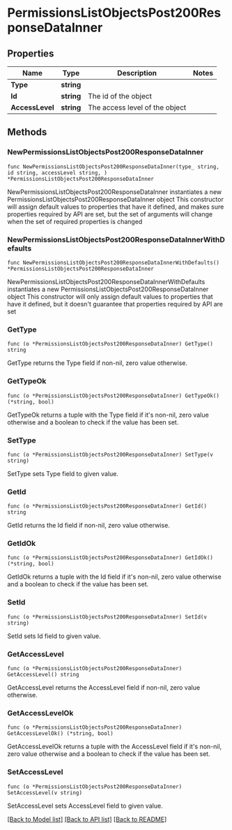 # PermissionsListObjectsPost200ResponseDataInner

## Properties

Name | Type | Description | Notes
------------ | ------------- | ------------- | -------------
**Type** | **string** |  | 
**Id** | **string** | The id of the object | 
**AccessLevel** | **string** | The access level of the object | 

## Methods

### NewPermissionsListObjectsPost200ResponseDataInner

`func NewPermissionsListObjectsPost200ResponseDataInner(type_ string, id string, accessLevel string, ) *PermissionsListObjectsPost200ResponseDataInner`

NewPermissionsListObjectsPost200ResponseDataInner instantiates a new PermissionsListObjectsPost200ResponseDataInner object
This constructor will assign default values to properties that have it defined,
and makes sure properties required by API are set, but the set of arguments
will change when the set of required properties is changed

### NewPermissionsListObjectsPost200ResponseDataInnerWithDefaults

`func NewPermissionsListObjectsPost200ResponseDataInnerWithDefaults() *PermissionsListObjectsPost200ResponseDataInner`

NewPermissionsListObjectsPost200ResponseDataInnerWithDefaults instantiates a new PermissionsListObjectsPost200ResponseDataInner object
This constructor will only assign default values to properties that have it defined,
but it doesn't guarantee that properties required by API are set

### GetType

`func (o *PermissionsListObjectsPost200ResponseDataInner) GetType() string`

GetType returns the Type field if non-nil, zero value otherwise.

### GetTypeOk

`func (o *PermissionsListObjectsPost200ResponseDataInner) GetTypeOk() (*string, bool)`

GetTypeOk returns a tuple with the Type field if it's non-nil, zero value otherwise
and a boolean to check if the value has been set.

### SetType

`func (o *PermissionsListObjectsPost200ResponseDataInner) SetType(v string)`

SetType sets Type field to given value.


### GetId

`func (o *PermissionsListObjectsPost200ResponseDataInner) GetId() string`

GetId returns the Id field if non-nil, zero value otherwise.

### GetIdOk

`func (o *PermissionsListObjectsPost200ResponseDataInner) GetIdOk() (*string, bool)`

GetIdOk returns a tuple with the Id field if it's non-nil, zero value otherwise
and a boolean to check if the value has been set.

### SetId

`func (o *PermissionsListObjectsPost200ResponseDataInner) SetId(v string)`

SetId sets Id field to given value.


### GetAccessLevel

`func (o *PermissionsListObjectsPost200ResponseDataInner) GetAccessLevel() string`

GetAccessLevel returns the AccessLevel field if non-nil, zero value otherwise.

### GetAccessLevelOk

`func (o *PermissionsListObjectsPost200ResponseDataInner) GetAccessLevelOk() (*string, bool)`

GetAccessLevelOk returns a tuple with the AccessLevel field if it's non-nil, zero value otherwise
and a boolean to check if the value has been set.

### SetAccessLevel

`func (o *PermissionsListObjectsPost200ResponseDataInner) SetAccessLevel(v string)`

SetAccessLevel sets AccessLevel field to given value.



[[Back to Model list]](../README.md#documentation-for-models) [[Back to API list]](../README.md#documentation-for-api-endpoints) [[Back to README]](../README.md)


